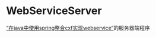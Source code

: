 # WebServiceServer
<a href="http://blog.csdn.net/dongdong9223/article/details/53169020" target="_blank">“在java中使用spring整合cxf实现webservice”</a>的服务器端程序

